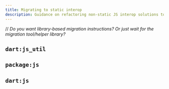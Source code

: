 ```yaml
---
title: Migrating to static interop
description: Guidance on refactoring non-static JS interop solutions to the recommended model
---
```


// *Do you want library-based migration instructions? Or just wait for the migration tool/helper library?*

## `dart:js_util`

## `package:js`

## `dart:js` 
